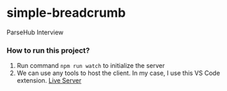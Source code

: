 # simple-breadcrumb
ParseHub Interview

### How to run this project?
1. Run command `npm run watch` to initialize the server
2. We can use any tools to host the client. In my case, I use this VS Code extension. [Live Server](https://marketplace.visualstudio.com/items?itemName=ritwickdey.LiveServer) 